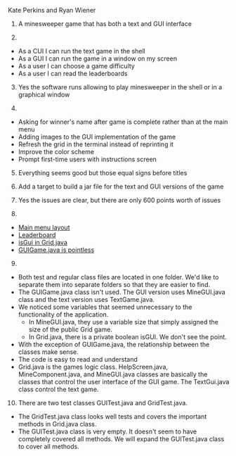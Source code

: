 Kate Perkins and Ryan Wiener

1. A minesweeper game that has both a text and GUI interface

2.
* As a CUI I can run the text game in the shell
* As a GUI I can run the game in a window on my screen
* As a user I can choose a game difficulty
* As a user I can read the leaderboards

3. Yes the software runs allowing to play minesweeper in the shell or in a graphical window

4.
* Asking for winner's name after game is complete rather than at the main menu
* Adding images to the GUI implementation of the game
* Refresh the grid in the terminal instead of reprinting it
* Improve the color scheme
* Prompt first-time users with instructions screen

5. Everything seems good but those equal signs before titles

6. Add a target to build a jar file for the text and GUI versions of the game

7. Yes the issues are clear, but there are only 600 points worth of issues

8. 
* [Main menu layout](https://github.com/UCSB-CS56-Projects/cs56-games-minesweeper/issues/49 "Issue #49")
* [Leaderboard](https://github.com/UCSB-CS56-Projects/cs56-games-minesweeper/issues/48 "Issue #48")
* [isGui in Grid.java](https://github.com/UCSB-CS56-Projects/cs56-games-minesweeper/issues/47 "Issue #47")
* [GUIGame.java is pointless](https://github.com/UCSB-CS56-Projects/cs56-games-minesweeper/issues/51 "Issue #51")

9. 
* Both test and regular class files are located in one folder. We'd like to separate them into separate folders so that they are easier to find. 
* The GUIGame.java class isn't used. The GUI version uses MineGUI.java class and the text version uses TextGame.java. 
* We noticed some variables that seemed unnecessary to the functionality of the application. 
    * In MineGUI.java, they use a variable size that simply assigned the size of the public Grid game. 
    * In Grid.java, there is a private boolean isGUI. We don't see the point.  
* With the exception of GUIGame.java, the relationship between the classes make sense. 
* The code is easy to read and understand
* Grid.java is the games logic class. HelpScreen.java, MineComponent.java, and MineGUI.java classes are basically the classes that control the user interface of the GUI game. The TextGui.java class control the text game.

10. There are two test classes GUITest.java and GridTest.java. 
* The GridTest.java class looks well tests and covers the important methods in Grid.java class. 
* The GUITest.java class is very empty. It doesn't seem to have completely covered all methods. We will expand the GUITest.java class to cover all methods.
